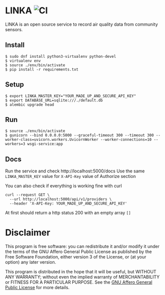 # LINKA ![CI](https://github.com/tchx84/linka/workflows/CI/badge.svg)

LINKA is an open source service to record air quality data from community sensors.

## Install

```
$ sudo dnf install python3-virtualenv python-devel
$ virtualenv env
$ source ./env/bin/activate
$ pip install -r requirements.txt
```

## Setup

```
$ export LINKA_MASTER_KEY="YOUR_MADE_UP_AND_SECURE_API_KEY"
$ export DATABASE_URL=sqlite:///./default.db
$ alembic upgrade head
```

## Run

```
$ source ./env/bin/activate
$ gunicorn --bind 0.0.0.0:5000 --graceful-timeout 300 --timeout 300 --worker-class=uvicorn.workers.UvicornWorker --worker-connections=10 --workers=3 wsgi-service:app
```

## Docs

Run the service and check http://localhost:5000/docs
Use the same `LINKA_MASTER_KEY` value for `X-API-Key` value of Authorize section 

You can also check if everything is working fine with curl

```
curl --request GET \
  --url http://localhost:5000/api/v1/providers \
  --header 'X-API-Key: YOUR_MADE_UP_AND_SECURE_API_KEY'
```

At first should return a http status 200 with an empty array `[]`

# Disclaimer

This program is free software: you can redistribute it and/or modify it under the terms of the GNU Affero General Public License as published by the Free Software Foundation, either version 3 of the License, or (at your option) any later version.

This program is distributed in the hope that it will be useful, but WITHOUT ANY WARRANTY; without even the implied warranty of MERCHANTABILITY or FITNESS FOR A PARTICULAR PURPOSE. See the [GNU Affero General Public License](COPYING) for more details.
